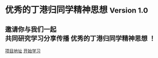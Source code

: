 # 优秀的丁港归同学精神思想 <small>Version 1.0</small>

## 邀请你与我们一起<br>共同研究学习分享传播 优秀的丁港归同学精神思想 ！

[项目地址](https://github.com/chenyangcyx/Spirits-And-Thoughts-Of-Excellent-DingGanggui)
[开始学习](/jianjie)